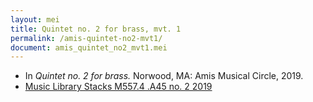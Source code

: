 ```yaml
---
layout: mei
title: Quintet no. 2 for brass, mvt. 1
permalink: /amis-quintet-no2-mvt1/
document: amis_quintet_no2_mvt1.mei
---
```


- In *Quintet no. 2 for brass.* Norwood, MA: Amis Musical Circle, 2019.
- <a href="https://tufts.primo.exlibrisgroup.com/permalink/01TUN_INST/1kc9gia/alma991018391714203851" target="_blank">Music Library Stacks M557.4 .A45 no. 2 2019</a>
